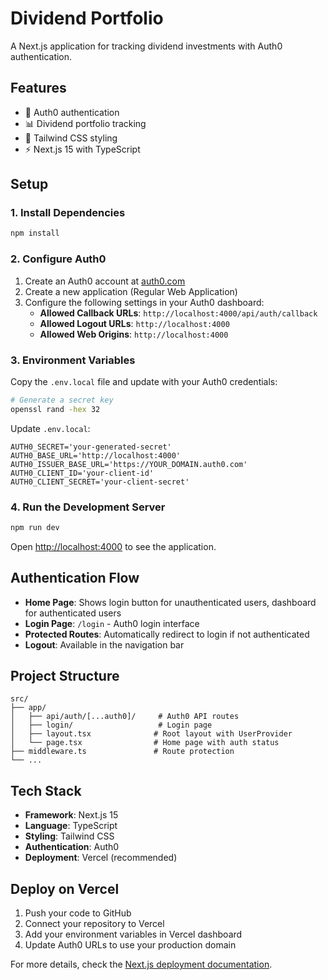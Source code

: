 # Dividend Portfolio

A Next.js application for tracking dividend investments with Auth0 authentication.

## Features

- 🔐 Auth0 authentication
- 📊 Dividend portfolio tracking
- 🎨 Tailwind CSS styling
- ⚡ Next.js 15 with TypeScript

## Setup

### 1. Install Dependencies

```bash
npm install
```

### 2. Configure Auth0

1. Create an Auth0 account at [auth0.com](https://auth0.com)
2. Create a new application (Regular Web Application)
3. Configure the following settings in your Auth0 dashboard:
   - **Allowed Callback URLs**: `http://localhost:4000/api/auth/callback`
   - **Allowed Logout URLs**: `http://localhost:4000`
   - **Allowed Web Origins**: `http://localhost:4000`

### 3. Environment Variables

Copy the `.env.local` file and update with your Auth0 credentials:

```bash
# Generate a secret key
openssl rand -hex 32
```

Update `.env.local`:
```env
AUTH0_SECRET='your-generated-secret'
AUTH0_BASE_URL='http://localhost:4000'
AUTH0_ISSUER_BASE_URL='https://YOUR_DOMAIN.auth0.com'
AUTH0_CLIENT_ID='your-client-id'
AUTH0_CLIENT_SECRET='your-client-secret'
```

### 4. Run the Development Server

```bash
npm run dev
```

Open [http://localhost:4000](http://localhost:4000) to see the application.

## Authentication Flow

- **Home Page**: Shows login button for unauthenticated users, dashboard for authenticated users
- **Login Page**: `/login` - Auth0 login interface
- **Protected Routes**: Automatically redirect to login if not authenticated
- **Logout**: Available in the navigation bar

## Project Structure

```
src/
├── app/
│   ├── api/auth/[...auth0]/     # Auth0 API routes
│   ├── login/                   # Login page
│   ├── layout.tsx              # Root layout with UserProvider
│   └── page.tsx                # Home page with auth status
├── middleware.ts               # Route protection
└── ...
```

## Tech Stack

- **Framework**: Next.js 15
- **Language**: TypeScript
- **Styling**: Tailwind CSS
- **Authentication**: Auth0
- **Deployment**: Vercel (recommended)

## Deploy on Vercel

1. Push your code to GitHub
2. Connect your repository to Vercel
3. Add your environment variables in Vercel dashboard
4. Update Auth0 URLs to use your production domain

For more details, check the [Next.js deployment documentation](https://nextjs.org/docs/app/building-your-application/deploying).